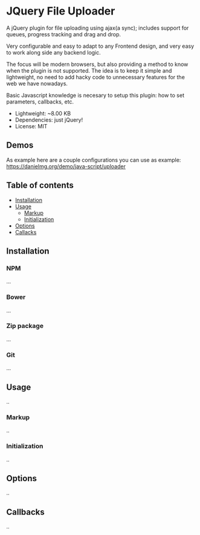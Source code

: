 # JQuery File Uploader
A jQuery plugin for file uploading using ajax(a sync); includes support for queues, progress tracking and drag and drop.

Very configurable and easy to adapt to any Frontend design, and very easy to work along side any backend logic.

The focus will be modern browsers, but also providing a method to know when the plugin is not supported. The idea is to keep it simple and lightweight, no need to add hacky code to unnecessary features for the web we have nowadays.

Basic Javascript knowledge is necesary to setup this plugin: how to set parameters, callbacks, etc.

- Lightweight: ~8.00 KB 
- Dependencies: just jQuery!
- License: MIT

## Demos
As example here are a couple configurations you can use as example:
https://danielmg.org/demo/java-script/uploader

## Table of contents

  * [Installation](#installation)
  * [Usage](#usage)
    * [Markup](#markup)
    * [Initialization](#initialization)
  * [Options](#options)
  * [Callacks](#callbacks)

## Installation

### NPM
...

### Bower
...

### Zip package
...

### Git
...

## Usage
..

### Markup
..

### Initialization
..

## Options
..

## Callbacks
..


